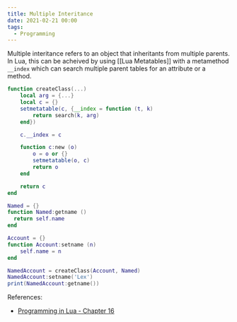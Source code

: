 ```yaml
---
title: Multiple Interitance
date: 2021-02-21 00:00
tags:
  - Programming 
---
```


Multiple interitance refers to an object that inheritants from multiple parents. In Lua, this can be acheived by using [[Lua Metatables]] with a metamethod `__index` which can search multiple parent tables for an attribute or a method.

```lua
function createClass(...)
    local arg = {...}
    local c = {}
    setmetatable(c, {__index = function (t, k)
        return search(k, arg)
    end})

    c.__index = c

    function c:new (o)
        o = o or {}
        setmetatable(o, c)
        return o
    end

    return c
end

Named = {}
function Named:getname ()
  return self.name
end

Account = {}
function Account:setname (n)
    self.name = n
end

NamedAccount = createClass(Account, Named)
NamedAccount:setname('Lex')
print(NamedAccount:getname())
```

References:

* [Programming in Lua - Chapter 16](https://www.lua.org/pil/16.3.html)